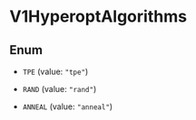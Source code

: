 
# V1HyperoptAlgorithms

## Enum


* `TPE` (value: `"tpe"`)

* `RAND` (value: `"rand"`)

* `ANNEAL` (value: `"anneal"`)



